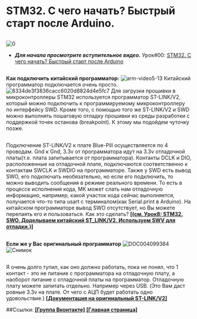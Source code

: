# STM32. C чего начать? Быстрый старт после Arduino.
##
![0](https://user-images.githubusercontent.com/68805120/91702089-e5aec980-eb80-11ea-95e1-00d8e425a7da.jpg)
- ***Для начала просмотрите вступительное видео.*** Урок#00: [STM32. C чего начать? Быстрый старт после Arduino](https://youtu.be/kYrOqSpjNe0) 
##
**Как подключить китайский программатор:**
![arm-video5-13](https://user-images.githubusercontent.com/68805120/91702590-a03ecc00-eb81-11ea-84ea-d197e2b03772.jpg)
Китайский программатор подключается очень просто.
![8334de3f3836cacc6020d8824d4e5fc7](https://user-images.githubusercontent.com/68805120/91702800-ec8a0c00-eb81-11ea-8f2b-3ccd73eef37d.png)
Для загрузки прошивки в микроконтроллеры STM32 используется программатор ST-LINK/V2, который можно подключить к программируемому микроконтроллеру по интерфейсу SWD. Кроме того, с помощью того же ST-LINK/V2 и SWD можно выполнять пошаговую отладку прошивки из среды разработки с поддержкой точек останова (breakpoint). К этому мы подойдем чуточку позже.
##
Подключение ST-LINK/V2 к плате Blue-Pill осуществляется по 4 проводам. Gnd к Gnd, 3.3v от программатора идут на 3.3v отладочной платы(т.е. плата запитывается от программатора). Контакты DCLK и DIO, расположенные на отладочной плате, подключаются соответственно к контактам SWCLK и SWDIO на программаторе. Также у SWD есть вывод SWO, его подключать необязательно, но если его подключить, то можно выводить сообщения в режиме реального времени. То есть в процессе исполнения кода, МК может слать нам отладочную информацию, например, какой участок кода сейчас выполняется, получается что-то типа usart c терминалом(как Serial.print в Arduino). На китайском программаторе вывод SWO отсутствует, но Вы можете перепаять его и пользоваться. Как это сделать? **[[(см. Урок8: STM32. SWO. Доделываем китайский ST_LINK/V2. Используем SWV для отладки.)]](https://youtu.be/NYWTS3dhKJM)**
##
**Если же у Вас оригинальный программатор**
![DOC004099384](https://user-images.githubusercontent.com/68805120/91706719-712b5900-eb87-11ea-8516-9ef14048f003.jpg)
![Снимок](https://user-images.githubusercontent.com/68805120/91707397-6ae9ac80-eb88-11ea-95b0-95deb8504857.PNG)
##
Я очень долго тупил, как оно должно работать, пока не понял, что 1 контакт - это не питание с программатора на отладочную плату, а наоборот питание с отладочной платы на программатор. Отладочную плату можете запитать отдельно. Например через USB. (Это Вам даст ровные 3.3v на плате. От чего с АЦП будет работать одно удовольствие.)
**[[Документация на оригинальный ST-LINK/V2]](https://www.st.com/resource/en/user_manual/dm00026748-stlinkv2-incircuit-debuggerprogrammer-for-stm8-and-stm32-stmicroelectronics.pdf)**

##Ссылки:
**[[Группа Вконтакте]](https://vk.com/solderingiron.stm32)**
**[[Главная страница]](https://github.com/Solderingironspb/Lessons-Stm32/blob/master/README.md)**
